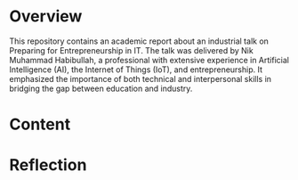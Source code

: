 # Overview
This repository contains an academic report about an industrial talk on Preparing for Entrepreneurship in IT. The talk was delivered by Nik Muhammad Habibullah, a professional with extensive experience in Artificial Intelligence (AI), the Internet of Things (IoT), and entrepreneurship. It emphasized the importance of both technical and interpersonal skills in bridging the gap between education and industry.
# Content 

# Reflection

